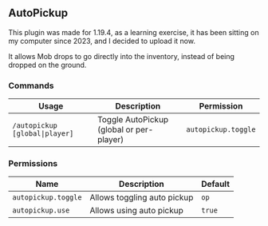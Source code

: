 ## AutoPickup
This plugin was made for 1.19.4, as a learning exercise, it has been sitting on my computer since 2023, and I decided to upload it now.

It allows Mob drops to go directly into the inventory, instead of being dropped on the ground.

### Commands
| Usage                          | Description                              | Permission          |
|--------------------------------|------------------------------------------|---------------------|
| `/autopickup [global\|player]` | Toggle AutoPickup (global or per-player) | `autopickup.toggle` |

### Permissions
| Name              | Description                 | Default |
|-------------------|-----------------------------|---------|
| `autopickup.toggle` | Allows toggling auto pickup | `op`    |
| `autopickup.use`    | Allows using auto pickup    | `true`  |